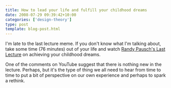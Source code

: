 ```yaml
---
title: How to lead your life and fulfill your childhood dreams
date: 2008-07-29 09:39:42+10:00
categories: ['design-theory']
type: post
template: blog-post.html
---
```

I'm late to the last lecture meme. If you don't know what I'm talking about, take some time (76 minutes) out of your life and watch [Randy Pausch's Last Lecture](http://www.cmu.edu/randyslecture/) on achieving your childhood dreams.

One of the comments on YouTube suggest that there is nothing new in the lecture. Perhaps, but it's the type of thing we all need to hear from time to time to put a bit of perspective on our own experience and perhaps to spark a rethink.
